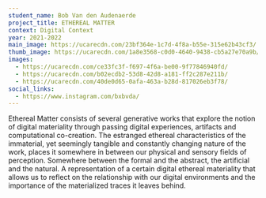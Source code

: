 ```yaml
---
student_name: Bob Van den Audenaerde
project_title: ETHEREAL MATTER
context: Digital Context
year: 2021-2022
main_image: https://ucarecdn.com/23bf364e-1c7d-4f8a-b55e-315e62b43cf3/
thumb_image: https://ucarecdn.com/1a8e3568-c0d0-4640-9438-cb5a27e70a9b/
images:
  - https://ucarecdn.com/ce33fc3f-f697-4f6a-be00-9f77846940fd/
  - https://ucarecdn.com/b02ecdb2-53d8-42d8-a181-ff2c287e211b/
  - https://ucarecdn.com/40de0d65-0afa-463a-b28d-817026eb3f78/
social_links:
  - https://www.instagram.com/bxbvda/
---
```

Ethereal Matter consists of several generative works that explore the notion of digital materiality through passing digital experiences, artifacts and computational co-creation. The estranged ethereal characteristics of the immaterial, yet seemingly tangible and constantly changing nature of the work, places it somewhere in between our physical and sensory fields of perception. Somewhere between the formal and the abstract, the artificial and the natural. A representation of a certain digital ethereal materiality that allows us to reflect on the relationship with our digital environments and the importance of the materialized traces it leaves behind.
